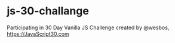 # js-30-challange
 Participating in 30 Day Vanilla JS Challenge created by @wesbos, https://JavaScript30.com
